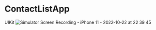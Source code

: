 # ContactListApp
UIKit
![Simulator Screen Recording - iPhone 11 - 2022-10-22 at 22 39 45](https://user-images.githubusercontent.com/61151141/197359539-6dcf8263-78f4-4182-81ab-88dde2bacf28.gif)
